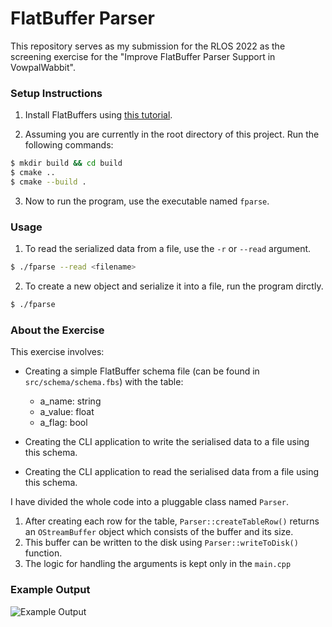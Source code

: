 # FlatBuffer Parser

This repository serves as my submission for the RLOS 2022 as the screening exercise for the "Improve FlatBuffer Parser Support in VowpalWabbit".

### Setup Instructions

1. Install FlatBuffers using [this tutorial](https://google.github.io/flatbuffers/flatbuffers_guide_building.html).

1. Assuming you are currently in the root directory of this project. Run the following commands:

```sh
$ mkdir build && cd build
$ cmake ..
$ cmake --build .
```

3. Now to run the program, use the executable named `fparse`.

### Usage

1. To read the serialized data from a file, use the `-r` or `--read` argument.

```sh
$ ./fparse --read <filename>
```

2. To create a new object and serialize it into a file, run the program dirctly.

```sh
$ ./fparse
```

### About the Exercise

This exercise involves:

- Creating a simple FlatBuffer schema file (can be found in `src/schema/schema.fbs`) with the table:

  - a_name: string
  - a_value: float
  - a_flag: bool

- Creating the CLI application to write the serialised data to a file using this schema.
- Creating the CLI application to read the serialised data from a file using this schema.

I have divided the whole code into a pluggable class named `Parser`.

1.  After creating each row for the table, `Parser::createTableRow()` returns an `OStreamBuffer` object which consists of the buffer and its size.
2.  This buffer can be written to the disk using `Parser::writeToDisk()` function.
3.  The logic for handling the arguments is kept only in the `main.cpp`

### Example Output

![Example Output](https://user-images.githubusercontent.com/54344426/161621957-078941b9-3fc7-401e-b44b-914ed424b0a7.png)
